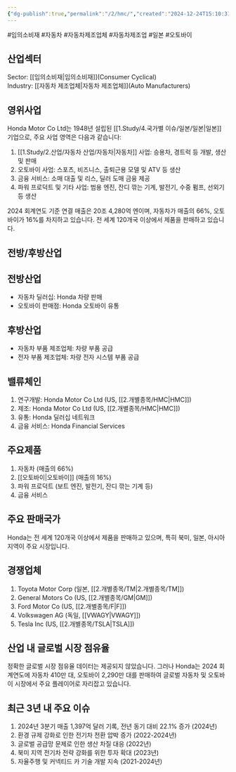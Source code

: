 ```yaml
---
{"dg-publish":true,"permalink":"/2/hmc/","created":"2024-12-24T15:10:31.531+09:00","updated":"2025-07-29T21:37:04.734+09:00"}
---
```


#임의소비재 #자동차 #자동차제조업체 #자동차제조업 #일본 #오토바이 

## 산업섹터

Sector: [[임의소비재\|임의소비재]](Consumer Cyclical)  
Industry: [[자동차 제조업체\|자동차 제조업체]](Auto Manufacturers)

## 영위사업

Honda Motor Co Ltd는 1948년 설립된 [[1.Study/4.국가별 이슈/일본/일본\|일본]] 기업으로, 주요 사업 영역은 다음과 같습니다:

1. [[1.Study/2.산업/자동차 산업/자동차\|자동차]] 사업: 승용차, 경트럭 등 개발, 생산 및 판매
2. 오토바이 사업: 스포츠, 비즈니스, 출퇴근용 모델 및 ATV 등 생산
3. 금융 서비스: 소매 대출 및 리스, 딜러 도매 금융 제공
4. 파워 프로덕트 및 기타 사업: 범용 엔진, 잔디 깎는 기계, 발전기, 수중 펌프, 선외기 등 생산

2024 회계연도 기준 연결 매출은 20조 4,280억 엔이며, 자동차가 매출의 66%, 오토바이가 16%를 차지하고 있습니다. 전 세계 120개국 이상에서 제품을 판매하고 있습니다.

## 전방/후방산업

## 전방산업

- 자동차 딜러십: Honda 차량 판매
- 오토바이 판매점: Honda 오토바이 유통

## 후방산업

- 자동차 부품 제조업체: 차량 부품 공급
- 전자 부품 제조업체: 차량 전자 시스템 부품 공급

## 밸류체인

1. 연구개발: Honda Motor Co Ltd (US, [[2.개별종목/HMC\|HMC]])
2. 제조: Honda Motor Co Ltd (US, [[2.개별종목/HMC\|HMC]])
3. 유통: Honda 딜러십 네트워크
4. 금융 서비스: Honda Financial Services

## 주요제품

1. 자동차 (매출의 66%)
2. [[오토바이\|오토바이]] (매출의 16%)
3. 파워 프로덕트 (보트 엔진, 발전기, 잔디 깎는 기계 등)
4. 금융 서비스

## 주요 판매국가

Honda는 전 세계 120개국 이상에서 제품을 판매하고 있으며, 특히 북미, 일본, 아시아 지역이 주요 시장입니다.

## 경쟁업체

1. Toyota Motor Corp (일본, [[2.개별종목/TM\|2.개별종목/TM]])
2. General Motors Co (US, [[2.개별종목/GM\|GM]])
3. Ford Motor Co (US, [[2.개별종목/F\|F]])
4. Volkswagen AG (독일, [[VWAGY\|VWAGY]])
5. Tesla Inc (US, [[2.개별종목/TSLA\|TSLA]])

## 산업 내 글로벌 시장 점유율

정확한 글로벌 시장 점유율 데이터는 제공되지 않았습니다. 그러나 Honda는 2024 회계연도에 자동차 410만 대, 오토바이 2,290만 대를 판매하여 글로벌 자동차 및 오토바이 시장에서 주요 플레이어로 자리잡고 있습니다.

## 최근 3년 내 주요 이슈

1. 2024년 3분기 매출 1,397억 달러 기록, 전년 동기 대비 22.1% 증가 (2024년)
2. 환경 규제 강화로 인한 전기차 전환 압박 증가 (2022-2024년)
3. 글로벌 공급망 문제로 인한 생산 차질 대응 (2022년)
4. 북미 지역 전기차 전략 강화를 위한 투자 확대 (2023년)
5. 자율주행 및 커넥티드 카 기술 개발 지속 (2021-2024년)